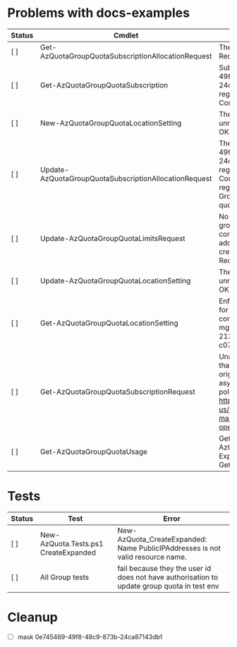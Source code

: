 


# Problems with docs-examples

| Status | Cmdlet | Error |
|--------|--------|-------|
| [ ] | Get-AzQuotaGroupQuotaSubscriptionAllocationRequest | The server responded with a Request Error, Status: NotFound |
| [ ] | Get-AzQuotaGroupQuotaSubscription | SubscriptionId : 0e745469-49f8-48c9-873b-24ca87143db1 is not registered with GroupQuota: ComputeGroupQuota01 |
| [ ] | New-AzQuotaGroupQuotaLocationSetting | The server responded with an unrecognized response, Status: OK |
| [ ] | Update-AzQuotaGroupQuotaSubscriptionAllocationRequest | The subscription : 0e745469-49f8-48c9-873b-24ca87143db1 is not registered with GroupQuotaId: ComputeGroupQuota01. Please register the subscription with GroupQuota, then allocate quota to subscription. |
| [ ] | Update-AzQuotaGroupQuotaLimitsRequest | No subscriptions found for group quota: computegroupquota01. Please add a subscription before creating a Group Quota Limit Request |
| [ ] | Update-AzQuotaGroupQuotaLocationSetting | The server responded with an unrecognized response, Status: OK |
| [ ] | Get-AzQuotaGroupQuotaLocationSetting | EnforcementStatus is not found for GroupId: computegroupquota01, MgId: mg-demo, TenantId: 213e87ed-8e08-4eb4-a63c-c073058f7b00 |
| [ ] | Get-AzQuotaGroupQuotaSubscriptionRequest | Unable to verify that the user that sent this request is the original caller of the asynchronous operation being polled. Please refer to https://learn.microsoft.com/en-us/azure/azure-resource-manager/management/async-operations for more information. |
| [ ] | Get-AzQuotaGroupQuotaUsage | Get-AzQuotaGroupQuotaUsage_List: Expected '{' or '['. Was String: Get. |

# Tests

| Status | Test | Error |
|--------|------|-------|
| [ ] | New-AzQuota.Tests.ps1 CreateExpanded | New-AzQuota_CreateExpanded: Name PublicIPAddresses is not valid resource name. |
| [ ] | All Group tests| fail because they the user id does not have authorisation to update group quota in test env |



# Cleanup

- [ ] mask 0e745469-49f8-48c9-873b-24ca87143db1

